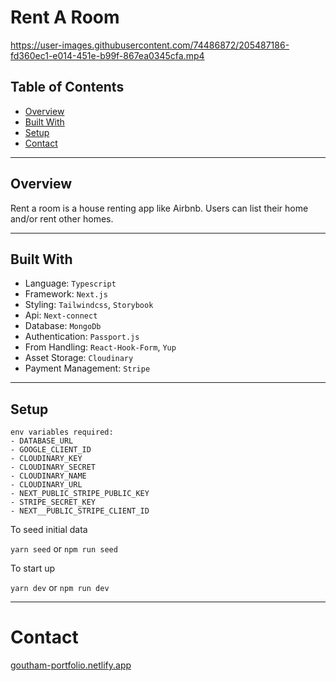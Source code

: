 # Rent A Room

https://user-images.githubusercontent.com/74486872/205487186-fd360ec1-e014-451e-b99f-867ea0345cfa.mp4



## Table of Contents

- [Overview](#overview)
- [Built With](#built-with)
- [Setup](#setup)
- [Contact](#contact)

---

## Overview

Rent a room is a house renting app like Airbnb. Users can list their home and/or rent other homes.

---

## Built With

- Language: `Typescript`
- Framework: `Next.js`
- Styling: `Tailwindcss`, `Storybook`
- Api: `Next-connect`
- Database: `MongoDb`
- Authentication: `Passport.js`
- From Handling: `React-Hook-Form`, `Yup`
- Asset Storage: `Cloudinary`
- Payment Management: `Stripe`

---

## Setup

```
env variables required:
- DATABASE_URL
- GOOGLE_CLIENT_ID
- CLOUDINARY_KEY
- CLOUDINARY_SECRET
- CLOUDINARY_NAME
- CLOUDINARY_URL
- NEXT_PUBLIC_STRIPE_PUBLIC_KEY
- STRIPE_SECRET_KEY
- NEXT__PUBLIC_STRIPE_CLIENT_ID

```

To seed initial data

`yarn seed` or `npm run seed`

To start up

`yarn dev` or `npm run dev`

---

# Contact

[goutham-portfolio.netlify.app](https://goutham-portfolio.netlify.app)
